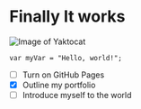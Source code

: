 # Finally It works 


![Image of Yaktocat](https://octodex.github.com/images/yaktocat.png)




```var myVar = "Hello, world!";```



- [ ] Turn on GitHub Pages
- [x] Outline my portfolio
- [ ] Introduce myself to the world
